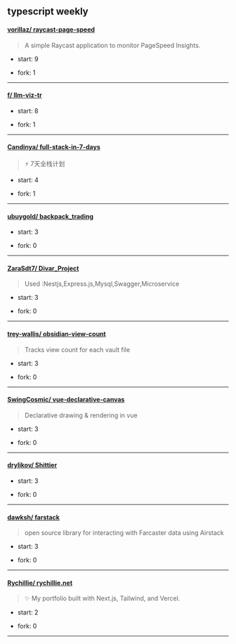 ## typescript weekly

#### [vorillaz/ raycast-page-speed](https://github.com/vorillaz/raycast-page-speed)
>  A simple Raycast application to monitor PageSpeed Insights.
+ start: 9
+ fork: 1
---
#### [f/ llm-viz-tr](https://github.com/f/llm-viz-tr)
>  
+ start: 8
+ fork: 1
---
#### [Candinya/ full-stack-in-7-days](https://github.com/Candinya/full-stack-in-7-days)
>  ⚡ 7天全栈计划
+ start: 4
+ fork: 1
---
#### [ubuygold/ backpack_trading](https://github.com/ubuygold/backpack_trading)
>  
+ start: 3
+ fork: 0
---
#### [ZaraSdt7/ Divar_Project](https://github.com/ZaraSdt7/Divar_Project)
>  Used :Nestjs,Express.js,Mysql,Swagger,Microservice
+ start: 3
+ fork: 0
---
#### [trey-wallis/ obsidian-view-count](https://github.com/trey-wallis/obsidian-view-count)
>  Tracks view count for each vault file
+ start: 3
+ fork: 0
---
#### [SwingCosmic/ vue-declarative-canvas](https://github.com/SwingCosmic/vue-declarative-canvas)
>  Declarative drawing & rendering in vue
+ start: 3
+ fork: 0
---
#### [drylikov/ Shittier](https://github.com/drylikov/Shittier)
>  
+ start: 3
+ fork: 0
---
#### [dawksh/ farstack](https://github.com/dawksh/farstack)
>  open source library for interacting with Farcaster data using Airstack
+ start: 3
+ fork: 0
---
#### [Rychillie/ rychillie.net](https://github.com/Rychillie/rychillie.net)
>  ✨ My portfolio built with Next.js, Tailwind, and Vercel.
+ start: 2
+ fork: 0
---